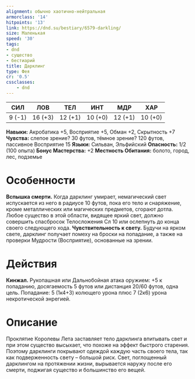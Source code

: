 ```yaml
---
alignment: обычно хаотично-нейтральная
armorclass: '14'
hitpoints: '13'
link: https://dnd.su/bestiary/6579-darkling/
size: Маленькая
speed: '30'
tags:
- dnd
- существо
- бестиарий
title: Дарклинг
type: Фея
cr: '0.5'
cssclasses:
    - dnd
---
```



| СИЛ | ЛОВ | ТЕЛ | ИНТ | МДР | ХАР |
|---|---|---|---|---|---|
| 9 (-1) | 16 (+3) | 12 (+1) | 10 (+0) | 12 (+1) | 10 (+0) |
**Навыки:** Акробатика +5, Восприятие +5, Обман +2, Скрытность +7
**Чувства:** слепое зрение? 30 футов, тёмное зрение? 120 футов, пассивное Восприятие 15
**Языки:** Сильван, Эльфийский
**Опасность:** 1/2 (100 опыта)
**Бонус Мастерства:** +2
**Местность Обитания:** болото, город, лес, подземье


# Особенности
**Вспышка смерти.** Когда дарклинг умирает, немагический свет испускается из него в радиусе 10 футов, пока его тело и снаряжение, кроме металлических или магических предметов, сгорают дотла. Любое существо в этой области, видящее яркий свет, должно совершить спасбросок Телосложения Сл 10 или ослепнуть до конца своего следующего хода.
**Чувствительность к свету.** Будучи на ярком свете, дарклинг получает помеху на броски на попадание, а также на проверки Мудрости (Восприятие), основанные на зрении.


# Действия
**Кинжал.** Рукопашная или Дальнобойная атака оружием: +5 к попаданию, досягаемость 5 футов или дистанция 20/60 футов, одна цель. Попадание: 5 (1к4+3) колющего урона плюс 7 (2к6) урона некротической энрегией.


# Описание
Проклятие Королевы Лета заставляет тело дарклинга впитывать свет и при этом существо высыхает, что похоже на эффект быстрого старения. Поэтому дарклинги покрывают одеждой каждую часть своего тела, так как подверженность свету – большой риск. Свет, поглощенный дарклингом на протяжении жизни, вырывается наружу после его смерти, поджигая существо и большинство его вещей.